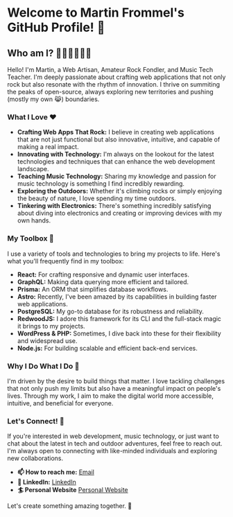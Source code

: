 # Welcome to Martin Frommel's GitHub Profile! 👋

## Who am I? 🧑‍🎨🧗‍♂️👨‍🏫

Hello! I'm Martin, a Web Artisan, Amateur Rock Fondler, and Music Tech Teacher. I'm deeply passionate about crafting web applications that not only rock but also resonate with the rhythm of innovation. I thrive on summiting the peaks of open-source, always exploring new territories and pushing (mostly my own 😹) boundaries.

### What I Love ❤️

- **Crafting Web Apps That Rock:** I believe in creating web applications that are not just functional but also innovative, intuitive, and capable of making a real impact.
- **Innovating with Technology:** I'm always on the lookout for the latest technologies and techniques that can enhance the web development landscape.
- **Teaching Music Technology:** Sharing my knowledge and passion for music technology is something I find incredibly rewarding.
- **Exploring the Outdoors:** Whether it's climbing rocks or simply enjoying the beauty of nature, I love spending my time outdoors.
- **Tinkering with Electronics:** There's something incredibly satisfying about diving into electronics and creating or improving devices with my own hands.

### My Toolbox 🧰

I use a variety of tools and technologies to bring my projects to life. Here's what you'll frequently find in my toolbox:

- **React:** For crafting responsive and dynamic user interfaces.
- **GraphQL:** Making data querying more efficient and tailored.
- **Prisma:** An ORM that simplifies database workflows.
- **Astro:** Recently, I've been amazed by its capabilities in building faster web applications.
- **PostgreSQL:** My go-to database for its robustness and reliability.
- **RedwoodJS:** I adore this framework for its CLI and the full-stack magic it brings to my projects.
- **WordPress & PHP:** Sometimes, I dive back into these for their flexibility and widespread use.
- **Node.js:** For building scalable and efficient back-end services.

### Why I Do What I Do 🌟

I'm driven by the desire to build things that matter. I love tackling challenges that not only push my limits but also have a meaningful impact on people's lives. Through my work, I aim to make the digital world more accessible, intuitive, and beneficial for everyone.

### Let's Connect! 🤝

If you're interested in web development, music technology, or just want to chat about the latest in tech and outdoor adventures, feel free to reach out. I'm always open to connecting with like-minded individuals and exploring new collaborations.

- **📫 How to reach me:** [Email](mailto:martin@frommel.cz)
- **🔗 LinkedIn:** [LinkedIn](https://linkedin.com/in/martin-frommel)
- **🏄 Personal Website** [Personal Website](https://martin.frommel.cz)

Let's create something amazing together. 🚀
